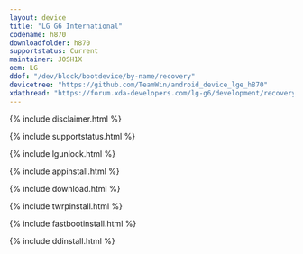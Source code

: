 ```yaml
---
layout: device
title: "LG G6 International"
codename: h870
downloadfolder: h870
supportstatus: Current
maintainer: J0SH1X
oem: LG
ddof: "/dev/block/bootdevice/by-name/recovery"
devicetree: "https://github.com/TeamWin/android_device_lge_h870"
xdathread: "https://forum.xda-developers.com/lg-g6/development/recovery-twrp-3-1-x-t3627595/post72812617#post72812617"
---
```


{% include disclaimer.html %}

{% include supportstatus.html %}

{% include lgunlock.html %}

{% include appinstall.html %}

{% include download.html %}

{% include twrpinstall.html %}

{% include fastbootinstall.html %}

{% include ddinstall.html %}

